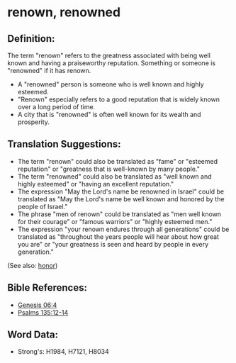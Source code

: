 # renown, renowned #

## Definition: ##

The term "renown" refers to the greatness associated with being well known and having a praiseworthy reputation. Something or someone is "renowned" if it has renown.

* A "renowned" person is someone who is well known and highly esteemed.
* "Renown" especially refers to a good reputation that is widely known over a long period of time.
* A city that is "renowned" is often well known for its wealth and prosperity.

## Translation Suggestions: ##

* The term "renown" could also be translated as "fame" or "esteemed reputation" or "greatness that is well-known by many people."
* The term "renowned" could also be translated as "well known and highly esteemed" or "having an excellent reputation."
* The expression "May the Lord's name be renowned in Israel" could be translated as "May the Lord's name be well known and honored by the people of Israel."
* The phrase "men of renown" could be translated as "men well known for their courage" or "famous warriors" or "highly esteemed men."
* The expression "your renown endures through all generations" could be translated as "throughout the years people will hear about how great you are" or "your greatness is seen and heard by people in every generation."

(See also: [honor](../kt/honor.md))

## Bible References: ##

* [Genesis 06:4](rc://en/tn/help/gen/06/04)
* [Psalms 135:12-14](rc://en/tn/help/psa/135/012)

## Word Data: ##

* Strong's: H1984, H7121, H8034
